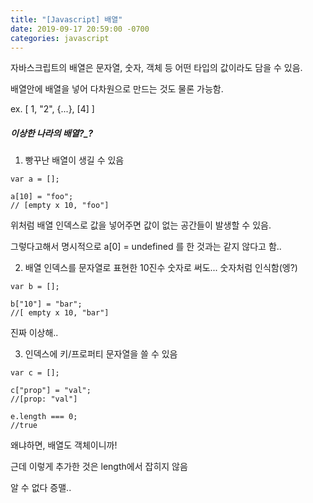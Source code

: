 ```yaml
---
title: "[Javascript] 배열"
date: 2019-09-17 20:59:00 -0700
categories: javascript
---
```


자바스크립트의 배열은 문자열, 숫자, 객체 등 어떤 타입의 값이라도 담을 수 있음.

배열안에 배열을 넣어 다차원으로 만드는 것도 물론 가능함.

ex. [ 1, "2", {...}, [4] ]


##### 이상한 나라의 배열?_?
 
1. 빵꾸난 배열이 생길 수 있음

<pre><code>var a = [];

a[10] = "foo";
// [empty x 10, "foo"] 
</code></pre>
 
위처럼 배열 인덱스로 값을 넣어주면 값이 없는 공간들이 발생할 수 있음.

그렇다고해서 명시적으로 a[0] = undefined 를 한 것과는 같지 않다고 함..



2. 배열 인덱스를 문자열로 표현한 10진수 숫자로 써도... 숫자처럼 인식함(엥?)

<pre><code>var b = [];

b["10"] = "bar";
//[ empty x 10, "bar"]
</code></pre> 

진짜 이상해..



3. 인덱스에 키/프로퍼티 문자열을 쓸 수 있음

<pre><code>var c = [];

c["prop"] = "val";
//[prop: "val"]

e.length === 0;
//true
</code></pre> 

왜냐하면, 배열도 객체이니까!

근데 이렇게 추가한 것은 length에서 잡히지 않음

알 수 없다 증맬..
